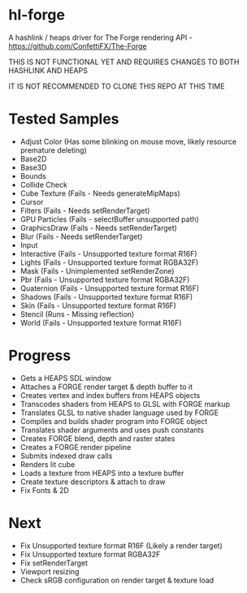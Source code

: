 # hl-forge

A hashlink / heaps driver for The Forge rendering API - https://github.com/ConfettiFX/The-Forge

THIS IS NOT FUNCTIONAL YET AND REQUIRES CHANGES TO BOTH HASHLINK AND HEAPS

IT IS NOT RECOMMENDED TO CLONE THIS REPO AT THIS TIME

Tested Samples
==============
- Adjust Color (Has some blinking on mouse move, likely resource premature deleting)
- Base2D
- Base3D
- Bounds
- Collide Check
- Cube Texture (Fails - Needs generateMipMaps)
- Cursor
- Filters (Fails - Needs setRenderTarget)
- GPU Particles (Fails - selectBuffer unsupported path)
- GraphicsDraw (Fails - Needs setRenderTarget)
- Blur (Fails - Needs setRenderTarget)
- Input 
- Interactive (Fails - Unsupported texture format R16F)
- Lights (Fails - Unsupported texture format RGBA32F)
- Mask (Fails - Unimplemented setRenderZone)
- Pbr (Fails - Unsupported texture format RGBA32F)
- Quaternion (Fails - Unsupported texture format R16F)
- Shadows (Fails - Unsupported texture format R16F)
- Skin (Fails - Unsupported texture format R16F)
- Stencil (Runs - Missing reflection)
- World (Fails - Unsupported texture format R16F)

Progress
========
- Gets a HEAPS SDL window
- Attaches a FORGE render target & depth buffer to it
- Creates vertex and index buffers from HEAPS objects
- Transcodes shaders from HEAPS to GLSL with FORGE markup
- Translates GLSL to native shader language used by FORGE
- Compiles and builds shader program into FORGE object
- Translates shader arguments and uses push constants
- Creates FORGE blend, depth and raster states
- Creates a FORGE render pipeline
- Submits indexed draw calls
- Renders lit cube
- Loads a texture from HEAPS into a texture buffer
- Create texture descriptors & attach to draw
- Fix Fonts & 2D

Next
====
- Fix Unsupported texture format R16F (Likely a render target)
- Fix Unsupported texture format RGBA32F
- Fix setRenderTarget
- Viewport resizing
- Check sRGB configuration on render target & texture load